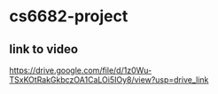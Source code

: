 # cs6682-project
## link to video
https://drive.google.com/file/d/1z0Wu-TSxKOtRakGkbczOA1CaLOi5IOy8/view?usp=drive_link
